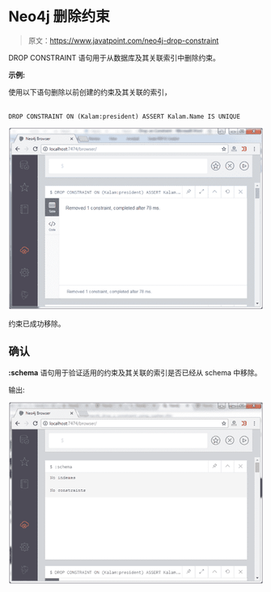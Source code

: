 # Neo4j 删除约束

> 原文：<https://www.javatpoint.com/neo4j-drop-constraint>

DROP CONSTRAINT 语句用于从数据库及其关联索引中删除约束。

**示例:**

使用以下语句删除以前创建的约束及其关联的索引，

```

DROP CONSTRAINT ON (Kalam:president) ASSERT Kalam.Name IS UNIQUE 

```

![Neo4j Drop a constraint 1](img/8a476aac412dc1ece19afc707165dbc8.png)

约束已成功移除。

## 确认

**:schema** 语句用于验证适用的约束及其关联的索引是否已经从 schema 中移除。

输出:

![Neo4j Drop a constraint 2](img/3f6f40fa76ddfd883aba08e5f4a4beca.png)